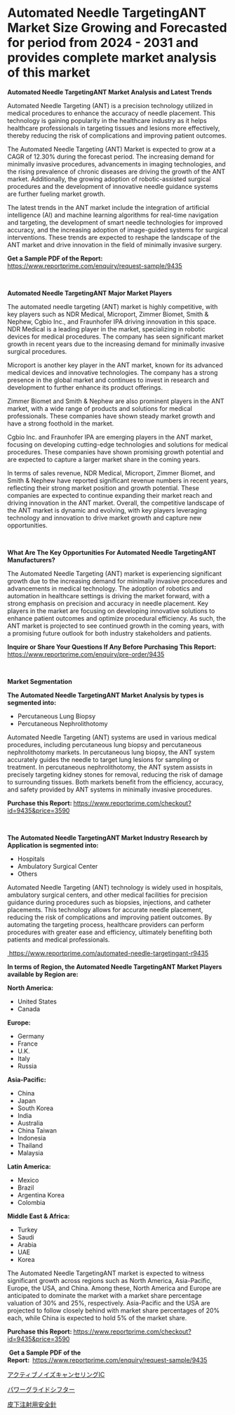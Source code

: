 <p><h1>Automated Needle TargetingANT Market Size Growing and Forecasted for period from 2024 - 2031 and provides complete market analysis of this market</h1></p><p><strong>Automated Needle TargetingANT Market Analysis and Latest Trends</strong></p>
<p><p>Automated Needle Targeting (ANT) is a precision technology utilized in medical procedures to enhance the accuracy of needle placement. This technology is gaining popularity in the healthcare industry as it helps healthcare professionals in targeting tissues and lesions more effectively, thereby reducing the risk of complications and improving patient outcomes.</p><p>The Automated Needle Targeting (ANT) Market is expected to grow at a CAGR of 12.30% during the forecast period. The increasing demand for minimally invasive procedures, advancements in imaging technologies, and the rising prevalence of chronic diseases are driving the growth of the ANT market. Additionally, the growing adoption of robotic-assisted surgical procedures and the development of innovative needle guidance systems are further fueling market growth.</p><p>The latest trends in the ANT market include the integration of artificial intelligence (AI) and machine learning algorithms for real-time navigation and targeting, the development of smart needle technologies for improved accuracy, and the increasing adoption of image-guided systems for surgical interventions. These trends are expected to reshape the landscape of the ANT market and drive innovation in the field of minimally invasive surgery.</p></p>
<p><strong>Get a Sample PDF of the Report:&nbsp;</strong> <a href="https://www.reportprime.com/enquiry/request-sample/9435">https://www.reportprime.com/enquiry/request-sample/9435</a></p>
<p>&nbsp;</p>
<p><strong>Automated Needle TargetingANT Major Market Players</strong></p>
<p><p>The automated needle targeting (ANT) market is highly competitive, with key players such as NDR Medical, Microport, Zimmer Biomet, Smith & Nephew, Cgbio Inc., and Fraunhofer IPA driving innovation in this space. NDR Medical is a leading player in the market, specializing in robotic devices for medical procedures. The company has seen significant market growth in recent years due to the increasing demand for minimally invasive surgical procedures.</p><p>Microport is another key player in the ANT market, known for its advanced medical devices and innovative technologies. The company has a strong presence in the global market and continues to invest in research and development to further enhance its product offerings.</p><p>Zimmer Biomet and Smith & Nephew are also prominent players in the ANT market, with a wide range of products and solutions for medical professionals. These companies have shown steady market growth and have a strong foothold in the market.</p><p>Cgbio Inc. and Fraunhofer IPA are emerging players in the ANT market, focusing on developing cutting-edge technologies and solutions for medical procedures. These companies have shown promising growth potential and are expected to capture a larger market share in the coming years.</p><p>In terms of sales revenue, NDR Medical, Microport, Zimmer Biomet, and Smith & Nephew have reported significant revenue numbers in recent years, reflecting their strong market position and growth potential. These companies are expected to continue expanding their market reach and driving innovation in the ANT market. Overall, the competitive landscape of the ANT market is dynamic and evolving, with key players leveraging technology and innovation to drive market growth and capture new opportunities.</p></p>
<p>&nbsp;</p>
<p><strong>What Are The Key Opportunities For Automated Needle TargetingANT Manufacturers?</strong></p>
<p><p>The Automated Needle Targeting (ANT) market is experiencing significant growth due to the increasing demand for minimally invasive procedures and advancements in medical technology. The adoption of robotics and automation in healthcare settings is driving the market forward, with a strong emphasis on precision and accuracy in needle placement. Key players in the market are focusing on developing innovative solutions to enhance patient outcomes and optimize procedural efficiency. As such, the ANT market is projected to see continued growth in the coming years, with a promising future outlook for both industry stakeholders and patients.</p></p>
<p><strong>Inquire or Share Your Questions If Any Before Purchasing This Report:</strong> <a href="https://www.reportprime.com/enquiry/pre-order/9435">https://www.reportprime.com/enquiry/pre-order/9435</a></p>
<p>&nbsp;</p>
<p><strong>Market Segmentation</strong></p>
<p><strong>The Automated Needle TargetingANT Market Analysis by types is segmented into:</strong></p>
<p><ul><li>Percutaneous Lung Biopsy</li><li>Percutaneous Nephrolithotomy</li></ul></p>
<p><p>Automated Needle Targeting (ANT) systems are used in various medical procedures, including percutaneous lung biopsy and percutaneous nephrolithotomy markets. In percutaneous lung biopsy, the ANT system accurately guides the needle to target lung lesions for sampling or treatment. In percutaneous nephrolithotomy, the ANT system assists in precisely targeting kidney stones for removal, reducing the risk of damage to surrounding tissues. Both markets benefit from the efficiency, accuracy, and safety provided by ANT systems in minimally invasive procedures.</p></p>
<p><strong>Purchase this Report:&nbsp;</strong><a href="https://www.reportprime.com/checkout?id=9435&price=3590">https://www.reportprime.com/checkout?id=9435&price=3590</a></p>
<p>&nbsp;</p>
<p><strong>The Automated Needle TargetingANT Market Industry Research by Application is segmented into:</strong></p>
<p><ul><li>Hospitals</li><li>Ambulatory Surgical Center</li><li>Others</li></ul></p>
<p><p>Automated Needle Targeting (ANT) technology is widely used in hospitals, ambulatory surgical centers, and other medical facilities for precision guidance during procedures such as biopsies, injections, and catheter placements. This technology allows for accurate needle placement, reducing the risk of complications and improving patient outcomes. By automating the targeting process, healthcare providers can perform procedures with greater ease and efficiency, ultimately benefiting both patients and medical professionals.</p></p>
<p><a href="https://www.reportprime.com/automated-needle-targetingant-r9435">&nbsp;https://www.reportprime.com/automated-needle-targetingant-r9435</a></p>
<p><strong>In terms of Region, the Automated Needle TargetingANT Market Players available by Region are:</strong></p>
<p>
    <p> <strong> North America: </strong>
        <ul>
            <li>United States</li>
            <li>Canada</li>
        </ul>
        </p> 
    <p> <strong> Europe: </strong>
        <ul>
            <li>Germany</li>
            <li>France</li>
            <li>U.K.</li>
            <li>Italy</li>
            <li>Russia</li>
        </ul>
        </p> 
    <p> <strong> Asia-Pacific: </strong>
        <ul>
            <li>China</li>
            <li>Japan</li>
            <li>South Korea</li>
            <li>India</li>
            <li>Australia</li>
            <li>China Taiwan</li>
            <li>Indonesia</li>
            <li>Thailand</li>
            <li>Malaysia</li>
        </ul>
        </p> 
    <p> <strong> Latin America: </strong>
        <ul>
            <li>Mexico</li>
            <li>Brazil</li>
            <li>Argentina Korea</li>
            <li>Colombia</li>
        </ul>
        </p> 
    <p> <strong> Middle East & Africa: </strong>
        <ul>
            <li>Turkey</li>
            <li>Saudi</li>
            <li>Arabia</li>
            <li>UAE</li>
            <li>Korea</li>
        </ul>
    </p>
    </p>
<p><p>The Automated Needle TargetingANT market is expected to witness significant growth across regions such as North America, Asia-Pacific, Europe, the USA, and China. Among these, North America and Europe are anticipated to dominate the market with a market share percentage valuation of 30% and 25%, respectively. Asia-Pacific and the USA are projected to follow closely behind with market share percentages of 20% each, while China is expected to hold 5% of the market share.</p></p>
<p><strong>Purchase this Report: </strong><a href="https://www.reportprime.com/checkout?id=9435&price=3590">https://www.reportprime.com/checkout?id=9435&price=3590</a></p>
<p>&nbsp;<strong>Get a Sample PDF of the Report:&nbsp;&nbsp;</strong><a href="https://www.reportprime.com/enquiry/request-sample/9435">https://www.reportprime.com/enquiry/request-sample/9435</a></p>
<p><strong></strong></p>
<p><p><a href="https://github.com/nemesis2824/Market-Research-Report-List-1/blob/main/694180423579.md">アクティブノイズキャンセリングIC</a></p><p><a href="https://medium.com/@madelynhowe2023/%E3%83%91%E3%83%AF%E3%83%BC%E3%82%B0%E3%83%A9%E3%82%A4%E3%83%89%E3%82%B7%E3%83%95%E3%82%BF%E3%83%BC%E3%81%AE%E5%B8%82%E5%A0%B4%E5%B1%95%E6%9C%9B-%E6%A5%AD%E7%95%8C%E6%A6%82%E8%A6%81%E3%81%A8%E4%BA%88%E6%B8%AC-2024%E5%B9%B4%E3%81%8B%E3%82%892031%E5%B9%B4%E3%81%BE%E3%81%A7-f081e8550dfb">パワーグライドシフター</a></p><p><a href="https://medium.com/@bertramveum2023/%E3%83%8F%E3%82%A4%E3%83%9D%E3%83%80%E3%83%BC%E3%83%9F%E3%83%83%E3%82%AF%E5%AE%89%E5%85%A8%E9%87%9D%E5%B8%82%E5%A0%B4%E3%81%AE%E3%82%B7%E3%82%A7%E3%82%A2%E3%81%AE%E9%80%B2%E5%8C%96%E3%81%A8%E5%B8%82%E5%A0%B4%E6%88%90%E9%95%B7%E3%83%88%E3%83%AC%E3%83%B3%E3%83%89-2024%E5%B9%B4-2031%E5%B9%B4-b831ea51c5eb">皮下注射用安全針</a></p></p>